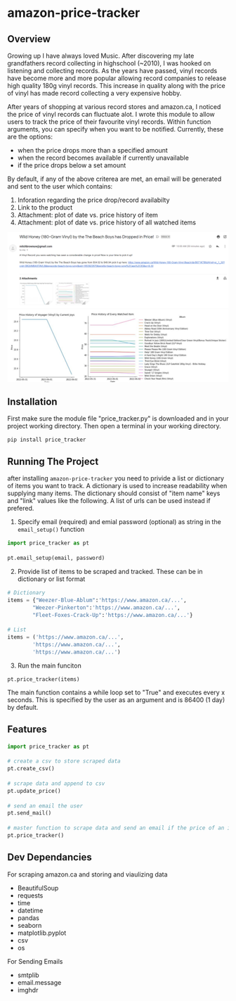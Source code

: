 # amazon-price-tracker

## Overview
Growing up I have always loved Music. After discovering my late grandfathers record collecting in highschool (~2010), I was hooked on listening and collecting records. As the years have passed, vinyl records have become more and more popular allowing record companies to release high quality 180g vinyl records. This increase in quality along with the price of vinyl has made record collecting a very expensive hobby. 

After years of shopping at various record stores and amazon.ca, I noticed the price of vinyl records can fluctuate alot. I wrote this module to allow users to track the price of their favourite vinyl records. Within function arguments, you can specify when you want to be notified. Currently, these are the options:

- when the price drops more than a specified amount
- when the record becomes available if currently unavailable
- if the price drops below a set amount

By default, if any of the above criterea are met, an email will be generated and sent to the user which contains:

1. Inforation regarding the price drop/record availabilty
2. Link to the product
3. Attachment: plot of date vs. price history of item
4. Attachment: plot of date vs. price history of all watched items

![](images/email_screenshot.png)
![](images/graph_screenshot.png)

## Installation

First make sure the module file "price_tracker.py" is downloaded and in your project working directory. Then open a terminal in your working directory.

```console
pip install price_tracker
```

## Running The Project

after installing `amazon-price-tracker` you need to privide a list or dictionary of items you want to track. A dictionary is used to increase readability when supplying many items. The dictionary should consist of "item name" keys and "link" values like the following. A list of urls can be used instead if prefered. 

1. Specify email (required) and emial password (optional) as string in the `email_setup()` function

```python
import price_tracker as pt

pt.email_setup(email, password)
```
2. Provide list of items to be scraped and tracked. These can be in dictionary or list format

```python
# Dictionary
items = {"Weezer-Blue-Ablum":'https://www.amazon.ca/...',
        "Weezer-Pinkerton":'https://www.amazon.ca/...',
        "Fleet-Foxes-Crack-Up":'https://www.amazon.ca/...'}

# List
items = ('https://www.amazon.ca/...',
        'https://www.amazon.ca/...',
        'https://www.amazon.ca/...')
```

3. Run the main funciton
```
pt.price_tracker(items)
```
The main function contains a while loop set to "True" and executes every x seconds. This is specified by the user as an argument and is 86400 (1 day) by default.

## Features
```python
import price_tracker as pt

# create a csv to store scraped data
pt.create_csv()

# scrape data and append to csv
pt.update_price()

# send an email the user
pt.send_mail()

# master function to scrape data and send an email if the price of an item drops or becomes available
pt.price_tracker()
```

## Dev Dependancies

For scraping amazon.ca and storing and viaulizing data
- BeautifulSoup
- requests
- time
- datetime
- pandas
- seaborn
- matplotlib.pyplot
- csv
- os

For Sending Emails
- smtplib
- email.message
- imghdr
